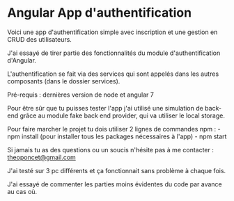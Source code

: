 # Angular App d'authentification

Voici une app d'authentification simple avec inscription et une gestion en CRUD des utilisateurs.

J'ai essayé de tirer partie des fonctionnalités du module d'authentification d'Angular.

L'authentification se fait via des services qui sont appelés dans les autres composants (dans le dossier services).

Pré-requis : dernières version de node et angular 7

Pour être sûr que tu puisses tester l'app j'ai utilisé une simulation de back-end grâce au module fake back end provider, qui va utiliser le local storage.

Pour faire marcher le projet tu dois utiliser 2 lignes de commandes npm :
    -  npm install (pour installer tous les packages nécessaires à l'app)
    -  npm start 

Si jamais tu as des questions ou un soucis n'hésite pas à me contacter : theoponcet@gmail.com

J'ai testé sur 3 pc différents et ça fonctionnait sans problème à chaque fois.

J'ai essayé de commenter les parties moins évidentes du code par avance au cas où.